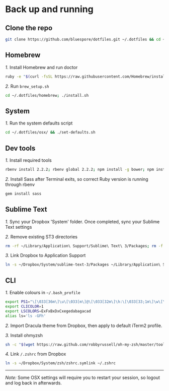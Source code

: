 # Back up and running

## Clone the repo

```sh
git clone https://github.com/bluespore/dotfiles.git ~/.dotfiles && cd ~/.dotfiles
```

## Homebrew

_1._ Install Homebrew and run doctor
```sh
ruby -e "$(curl -fsSL https://raw.githubusercontent.com/Homebrew/install/master/install)"; brew doctor
```
_2._ Run `brew_setup.sh`
```sh
cd ~/.dotfiles/homebrew; ./install.sh
```

## System

_1._ Run the system defaults script
```sh
cd ~/.dotfiles/osx/ && ./set-defaults.sh
```

## Dev tools

_1._ Install required tools
```sh
rbenv install 2.2.2; rbenv global 2.2.2; npm install -g bower; npm install -g grunt-cli; curl -sS https://getcomposer.org/installer | php -- --filename=composer; exit;
```

_2._ Install Sass after Terminal exits, so correct Ruby version is running through rbenv
```sh
gem install sass
```

## Sublime Text

_1._ Sync your Dropbox 'System' folder. Once completed, sync your Sublime Text settings

_2._ Remove existing ST3 directories
```sh
rm -rf ~/Library/Application\ Support/Sublime\ Text\ 3/Packages; rm -f ~/Library/Application\ Support/Sublime\ Text\ 3/Installed\ Packages
```
_3._ Link Dropbox to Application Support
```sh
ln -s ~/Dropbox/System/sublime-text-3/Packages ~/Library/Application\ Support/Sublime\ Text\ 3/Packages; ln -s ~/Dropbox/System/sublime-text-3/Installed\ Packages ~/Library/Application\ Support/Sublime\ Text\ 3/Installed\ Packages
```

## CLI

_1._ Enable colours in `~/.bash_profile`
```sh
export PS1="\[\033[36m\]\u\[\033[m\]@\[\033[32m\]\h:\[\033[33;1m\]\w\[\033[m\]\$ "
export CLICOLOR=1
export LSCOLORS=ExFxBxDxCxegedabagacad
alias ls='ls -GFh'
```
_2._ Import Dracula theme from Dropbox, then apply to default iTerm2 profile.

_3._ Install ohmyzsh
```sh
sh -c "$(wget https://raw.github.com/robbyrussell/oh-my-zsh/master/tools/install.sh -O -)"
```

_4._ Link `/.zshrc` from Dropbox
```sh
ln -s ~/Dropbox/System/zsh/zshrc.symlink ~/.zshrc
```

---

_Note:_ Some OSX settings will require you to restart your session, so logout and log back in afterwards.